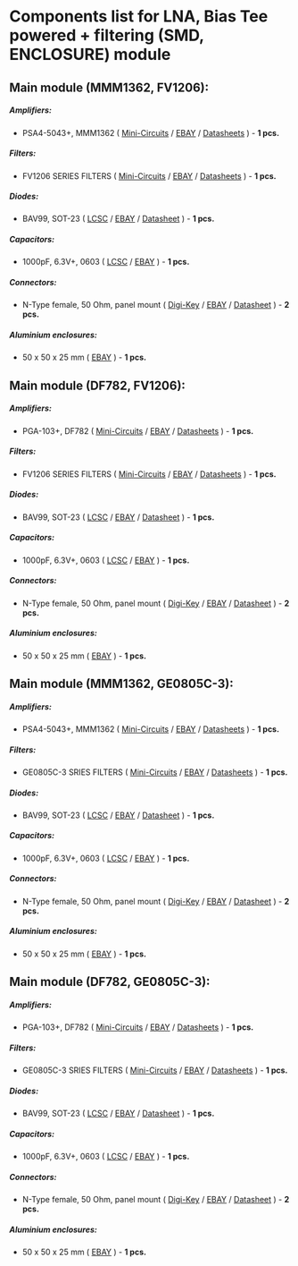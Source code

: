# Components list for LNA, Bias Tee powered + filtering (SMD, ENCLOSURE) module

## Main module (MMM1362, FV1206):

##### Amplifiers:
- PSA4-5043+, MMM1362 (
[Mini-Circuits](https://www.minicircuits.com/MCLStore/ModelSearch?model=PSA4-5043%2B) / 
[EBAY](https://www.ebay.com/sch/i.html?_from=R40&_trksid=m570.l1313&_nkw=psa4-5043%2B&_sacat=0) /
[Datasheets](./Datasheets/Amplifiers/PSA4-5043+-Amplifier-Datasheet.pdf) ) - **1 pcs.**

##### Filters:
- FV1206 SERIES FILTERS (
[Mini-Circuits](https://www.minicircuits.com/WebStore/RF-Filters.html) / 
[EBAY](https://www.ebay.com/sch/i.html?_from=R40&_trksid=m570.l1313&_nkw=fv1206+filter&_sacat=0) /
[Datasheets](./Datasheets/Filters/FV1206-Filter-Case-style.pdf) ) - **1 pcs.**

##### Diodes:
- BAV99, SOT-23 (
[LCSC](https://lcsc.com/search?q=bav99) /
[EBAY](https://www.ebay.com/sch/i.html?_from=R40&_trksid=p2050601.m570.l1313.TR1.TRC0.A0.H0.Xbav99.TRS0&_nkw=bav99&_sacat=0) /
[Datasheet](./Datasheets/Diodes/BAV99-Diode-Datasheet.pdf) ) - **1 pcs.**

##### Capacitors:
- 1000pF, 6.3V+, 0603 (
[LCSC](https://lcsc.com/search?q=1000pf%200603) /
[EBAY](https://www.ebay.com/sch/i.html?_from=R40&_trksid=m570.l1313&_nkw=1000pf+0603&_sacat=0) ) - **1 pcs.**

##### Connectors:
- N-Type female, 50 Ohm, panel mount ( 
[Digi-Key](https://www.digikey.bg/products/en?keywords=n%20type%20female) /
[EBAY](https://www.ebay.com/sch/i.html?_from=R40&_trksid=p2380057.m570.l1313.TR10.TRC0.A0.H0.Xn+type+female.TRS0&_nkw=n+type+female&_sacat=0) /
[Datasheet](./Datasheets/Connectors/N-Type-Connector-Datasheet.pdf) ) - **2 pcs.**

##### Aluminium enclosures:
- 50 x 50 x 25 mm (
[EBAY](https://www.ebay.com/sch/i.html?_from=R40&_trksid=p2380057.m570.l1313&_nkw=aluminium+enclosure+50&_sacat=0) ) - **1 pcs.**

## Main module (DF782, FV1206):

##### Amplifiers:
- PGA-103+, DF782 (
[Mini-Circuits](https://www.minicircuits.com/WebStore/dashboard.html?model=PGA-103%2B) / 
[EBAY](https://www.ebay.com/sch/i.html?_from=R40&_trksid=m570.l1313&_nkw=PGA-103%2B&_sacat=0) /
[Datasheets](./Datasheets/Amplifiers/PGA-103+-Amplifier-Datasheet.pdf) ) - **1 pcs.**

##### Filters:
- FV1206 SERIES FILTERS (
[Mini-Circuits](https://www.minicircuits.com/WebStore/RF-Filters.html) / 
[EBAY](https://www.ebay.com/sch/i.html?_from=R40&_trksid=m570.l1313&_nkw=fv1206+filter&_sacat=0) /
[Datasheets](./Datasheets/Filters/FV1206-Filter-Case-style.pdf) ) - **1 pcs.**

##### Diodes:
- BAV99, SOT-23 (
[LCSC](https://lcsc.com/search?q=bav99) /
[EBAY](https://www.ebay.com/sch/i.html?_from=R40&_trksid=p2050601.m570.l1313.TR1.TRC0.A0.H0.Xbav99.TRS0&_nkw=bav99&_sacat=0) /
[Datasheet](./Datasheets/Diodes/BAV99-Diode-Datasheet.pdf) ) - **1 pcs.**

##### Capacitors:
- 1000pF, 6.3V+, 0603 (
[LCSC](https://lcsc.com/search?q=1000pf%200603) /
[EBAY](https://www.ebay.com/sch/i.html?_from=R40&_trksid=m570.l1313&_nkw=1000pf+0603&_sacat=0) ) - **1 pcs.**

##### Connectors:
- N-Type female, 50 Ohm, panel mount ( 
[Digi-Key](https://www.digikey.bg/products/en?keywords=n%20type%20female) /
[EBAY](https://www.ebay.com/sch/i.html?_from=R40&_trksid=p2380057.m570.l1313.TR10.TRC0.A0.H0.Xn+type+female.TRS0&_nkw=n+type+female&_sacat=0) /
[Datasheet](./Datasheets/Connectors/N-Type-Connector-Datasheet.pdf) ) - **2 pcs.**

##### Aluminium enclosures:
- 50 x 50 x 25 mm (
[EBAY](https://www.ebay.com/sch/i.html?_from=R40&_trksid=p2380057.m570.l1313&_nkw=aluminium+enclosure+50&_sacat=0) ) - **1 pcs.**

## Main module (MMM1362, GE0805C-3):

##### Amplifiers:
- PSA4-5043+, MMM1362 (
[Mini-Circuits](https://www.minicircuits.com/MCLStore/ModelSearch?model=PSA4-5043%2B) / 
[EBAY](https://www.ebay.com/sch/i.html?_from=R40&_trksid=m570.l1313&_nkw=psa4-5043%2B&_sacat=0) /
[Datasheets](./Datasheets/Amplifiers/PSA4-5043+-Amplifier-Datasheet.pdf) ) - **1 pcs.**

##### Filters:
- GE0805C-3 SRIES FILTERS (
[Mini-Circuits](https://www.minicircuits.com/WebStore/RF-Filters.html) / 
[EBAY](https://www.ebay.com/sch/i.html?_from=R40&_trksid=m570.l1313&_nkw=GE0805C-3+filter&_sacat=0) /
[Datasheets](./Datasheets/Filters/GE0805C-3-Filter-Case-style.pdf) ) - **1 pcs.**

##### Diodes:
- BAV99, SOT-23 (
[LCSC](https://lcsc.com/search?q=bav99) /
[EBAY](https://www.ebay.com/sch/i.html?_from=R40&_trksid=p2050601.m570.l1313.TR1.TRC0.A0.H0.Xbav99.TRS0&_nkw=bav99&_sacat=0) /
[Datasheet](./Datasheets/Diodes/BAV99-Diode-Datasheet.pdf) ) - **1 pcs.**

##### Capacitors:
- 1000pF, 6.3V+, 0603 (
[LCSC](https://lcsc.com/search?q=1000pf%200603) /
[EBAY](https://www.ebay.com/sch/i.html?_from=R40&_trksid=m570.l1313&_nkw=1000pf+0603&_sacat=0) ) - **1 pcs.**

##### Connectors:
- N-Type female, 50 Ohm, panel mount ( 
[Digi-Key](https://www.digikey.bg/products/en?keywords=n%20type%20female) /
[EBAY](https://www.ebay.com/sch/i.html?_from=R40&_trksid=p2380057.m570.l1313.TR10.TRC0.A0.H0.Xn+type+female.TRS0&_nkw=n+type+female&_sacat=0) /
[Datasheet](./Datasheets/Connectors/N-Type-Connector-Datasheet.pdf) ) - **2 pcs.**

##### Aluminium enclosures:
- 50 x 50 x 25 mm (
[EBAY](https://www.ebay.com/sch/i.html?_from=R40&_trksid=p2380057.m570.l1313&_nkw=aluminium+enclosure+50&_sacat=0) ) - **1 pcs.**

## Main module (DF782, GE0805C-3):

##### Amplifiers:
- PGA-103+, DF782 (
[Mini-Circuits](https://www.minicircuits.com/WebStore/dashboard.html?model=PGA-103%2B) / 
[EBAY](https://www.ebay.com/sch/i.html?_from=R40&_trksid=m570.l1313&_nkw=PGA-103%2B&_sacat=0) /
[Datasheets](./Datasheets/Amplifiers/PGA-103+-Amplifier-Datasheet.pdf) ) - **1 pcs.**

##### Filters:
- GE0805C-3 SRIES FILTERS (
[Mini-Circuits](https://www.minicircuits.com/WebStore/RF-Filters.html) / 
[EBAY](https://www.ebay.com/sch/i.html?_from=R40&_trksid=m570.l1313&_nkw=GE0805C-3+filter&_sacat=0) /
[Datasheets](./Datasheets/Filters/GE0805C-3-Filter-Case-style.pdf) ) - **1 pcs.**

##### Diodes:
- BAV99, SOT-23 (
[LCSC](https://lcsc.com/search?q=bav99) /
[EBAY](https://www.ebay.com/sch/i.html?_from=R40&_trksid=p2050601.m570.l1313.TR1.TRC0.A0.H0.Xbav99.TRS0&_nkw=bav99&_sacat=0) /
[Datasheet](./Datasheets/Diodes/BAV99-Diode-Datasheet.pdf) ) - **1 pcs.**

##### Capacitors:
- 1000pF, 6.3V+, 0603 (
[LCSC](https://lcsc.com/search?q=1000pf%200603) /
[EBAY](https://www.ebay.com/sch/i.html?_from=R40&_trksid=m570.l1313&_nkw=1000pf+0603&_sacat=0) ) - **1 pcs.**

##### Connectors:
- N-Type female, 50 Ohm, panel mount ( 
[Digi-Key](https://www.digikey.bg/products/en?keywords=n%20type%20female) /
[EBAY](https://www.ebay.com/sch/i.html?_from=R40&_trksid=p2380057.m570.l1313.TR10.TRC0.A0.H0.Xn+type+female.TRS0&_nkw=n+type+female&_sacat=0) /
[Datasheet](./Datasheets/Connectors/N-Type-Connector-Datasheet.pdf) ) - **2 pcs.**

##### Aluminium enclosures:
- 50 x 50 x 25 mm (
[EBAY](https://www.ebay.com/sch/i.html?_from=R40&_trksid=p2380057.m570.l1313&_nkw=aluminium+enclosure+50&_sacat=0) ) - **1 pcs.**